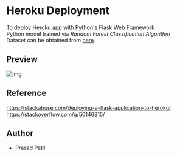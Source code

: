 # Heroku Deployment 
To deploy [Heroku](http://heroku.com) app with Python's Flask Web Framework <br> 
Python model trained via *Random Forest Classification Algorithm*<br>
Dataset can be obtained from [here](https://archive.ics.uci.edu/ml/machine-learning-databases/00477/Real%20estate%20valuation%20data%20set.xlsx). 
## Preview 
![img](https://raw.githubusercontent.com/prasadpatil99/heroku_deployment/master/asset/Preview.png)
## Reference
https://stackabuse.com/deploying-a-flask-application-to-heroku/
https://stackoverflow.com/q/50146815/
## Author
- Prasad Patil
